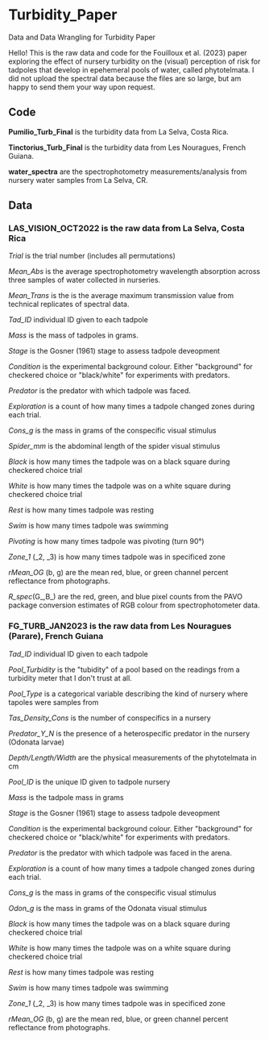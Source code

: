 # Turbidity_Paper
Data and Data Wrangling for Turbidity Paper

Hello! This is the raw data and code for the Fouilloux et al. (2023) paper exploring the effect of nursery turbidity on the (visual) perception of risk for tadpoles that develop in epehemeral pools of water, called phytotelmata. I did not upload the spectral data because the files are so large, but am happy to send them your way upon request.


## Code ##

**Pumilio_Turb_Final** is the turbidity data from La Selva, Costa Rica. 

**Tinctorius_Turb_Final** is the turbidity data from Les Nouragues, French Guiana. 

**water_spectra** are the spectrophotometry measurements/analysis from nursery water samples from La Selva, CR.



## Data ##

### **LAS_VISION_OCT2022 is the raw data from La Selva, Costa Rica** ###

*Trial* is the trial number (includes all permutations)

*Mean_Abs* is the average spectrophotometry wavelength absorption across three samples of water collected in nurseries.

*Mean_Trans* is the is the average maximum transmission value from technical replicates of spectral data.

*Tad_ID* individual ID given to each tadpole

*Mass* is the mass of tadpoles in grams.

*Stage* is the Gosner (1961) stage to assess tadpole deveopment

*Condition* is the experimental background colour. Either "background" for checkered choice or "black/white" for experiments with predators.

*Predator* is the predator with which tadpole was faced.

*Exploration* is a count of how many times a tadpole changed zones during each trial.

*Cons_g* is the mass in grams of the conspecific visual stimulus

*Spider_mm* is the abdominal length of the spider visual stimulus

*Black* is how many times the tadpole was on a black square during checkered choice trial

*White* is how many times the tadpole was on a white square during checkered choice trial

*Rest* is how many times tadpole was resting

*Swim* is how many times tadpole was swimming

*Pivoting* is how many times tadpole was pivoting (turn 90°)

*Zone_1* (_2, _3) is how many times tadpole was in specificed zone

*rMean_OG* (b, g) are the mean red, blue, or green channel percent reflectance from photographs.

*R_spec*(G_,B_) are the red, green, and blue pixel counts from the PAVO package  conversion estimates of RGB colour from spectrophotometer data.

### **FG_TURB_JAN2023 is the raw data from Les Nouragues (Parare), French Guiana** ###

*Tad_ID* individual ID given to each tadpole

*Pool_Turbidity* is the "tubidity" of a pool based on the readings from a turbidity meter that I don't trust at all.

*Pool_Type* is a categorical variable describing the kind of nursery where tapoles were samples from 

*Tas_Density_Cons* is the number of conspecifics in a nursery

*Predator_Y_N* is the presence of a heterospecific predator in the nursery (Odonata larvae)

*Depth/Length/Width* are the physical measurements of the phytotelmata in cm

*Pool_ID* is the unique ID given to tadpole nursery

*Mass* is the tadpole mass in grams

*Stage* is the Gosner (1961) stage to assess tadpole deveopment

*Condition* is the experimental background colour. Either "background" for checkered choice or "black/white" for experiments with predators.

*Predator* is the predator with which tadpole was faced in the arena.

*Exploration* is a count of how many times a tadpole changed zones during each trial.

*Cons_g* is the mass in grams of the conspecific visual stimulus

*Odon_g* is the mass in grams of the Odonata visual stimulus

*Black* is how many times the tadpole was on a black square during checkered choice trial

*White* is how many times the tadpole was on a white square during checkered choice trial

*Rest* is how many times tadpole was resting

*Swim* is how many times tadpole was swimming

*Zone_1* (_2, _3) is how many times tadpole was in specificed zone

*rMean_OG* (b, g) are the mean red, blue, or green channel percent reflectance from photographs.





